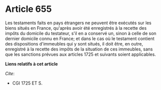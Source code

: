 # Article 655

Les testaments faits en pays étrangers ne peuvent être exécutés sur les biens situés en France, qu'après avoir été
enregistrés à la recette des impôts du domicile du testateur, s'il en a conservé un, sinon à celle de son dernier domicile
connu en France; et dans le cas où le testament contient des dispositions d'immeubles qui y sont situés, il doit être, en
outre, enregistré à la recette des impôts de la situation de ces immeubles, sans que les sanctions prévues aux articles 1725
et suivants soient applicables.

**Liens relatifs à cet article**

_Cite_:

  - CGI 1725 ET S.
